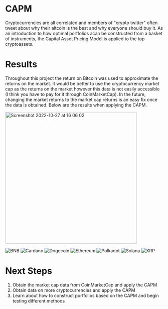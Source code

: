 # CAPM
Cryptocurrencies are all correlated and members of "crypto twitter" often tweet about why their altcoin is the best and why everyone should buy it. As an introduction to how optimal portfolios acan be constructed from a basket of instruments, the Capital Asset Pricing Model is applied to the top cryptoassets.

# Results
Throughout this project the return on Bitcoin was used to approximate the returns on the market. It would be better to use the cryptocurrency market cap as the returns on the market however this data is not easily accessible (I think you have to pay for it through CoinMarketCap). In the future, changing the market returns to the market cap returns is an easy fix once the data is obtained. Below are the results when applying the CAPM.

<img width="419" alt="Screenshot 2022-10-27 at 16 06 02" src="https://user-images.githubusercontent.com/108612856/198327087-112d07b5-52fb-403a-a4e8-7ef28eee5ab0.png">

![BNB](https://user-images.githubusercontent.com/108612856/198327969-1eccb455-5d9f-4da0-80ef-5a83da9fc7db.png)
![Cardano](https://user-images.githubusercontent.com/108612856/198327972-6c30e567-d185-48bd-a43c-511d2279a03d.png)
![Dogecoin](https://user-images.githubusercontent.com/108612856/198327975-b2cf5c4c-550d-4fd4-add1-a277a626d0bb.png)
![Ethereum](https://user-images.githubusercontent.com/108612856/198327981-33d173f4-3484-4c32-9d2a-113db42dedf3.png)
![Polkadot](https://user-images.githubusercontent.com/108612856/198327984-902706a2-879a-4f5d-b0cd-5fb9b6031e57.png)
![Solana](https://user-images.githubusercontent.com/108612856/198327985-ddb22fd1-41d8-454c-838a-b7cc6f27d6c3.png)
![XRP](https://user-images.githubusercontent.com/108612856/198327987-ef8e97dd-8b61-477b-89fd-ddada92f3b84.png)


# Next Steps
1. Obtain the market cap data from CoinMarketCap and apply the CAPM
2. Obtain data on more cryptocurrencies and apply the CAPM
3. Learn about how to construct portfolios based on the CAPM and begin testing different methods
